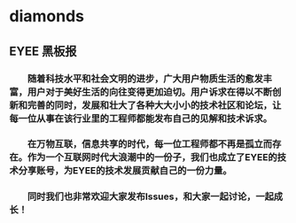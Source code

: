 # diamonds

## EYEE 黑板报

### &emsp;&emsp;随着科技水平和社会文明的进步，广大用户物质生活的愈发丰富，用户对于美好生活的向往变得更加迫切。用户诉求在得以不断创新和完善的同时，发展和壮大了各种大大小小的技术社区和论坛，让每一位从事在该行业里的工程师都能发布自己的见解和技术诉求。

### &emsp;&emsp;在万物互联，信息共享的时代，每一位工程师都不再是孤立而存在。作为一个互联网时代大浪潮中的一份子，我们也成立了EYEE的技术分享账号，为EYEE的技术发展贡献自己的一份力量。

### &emsp;&emsp;同时我们也非常欢迎大家发布Issues，和大家一起讨论，一起成长！
